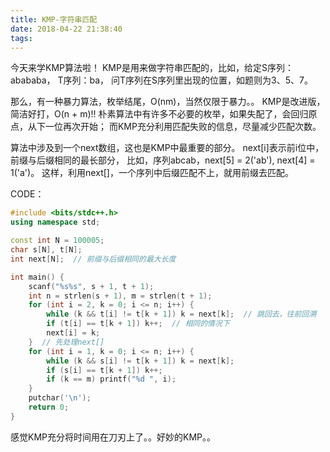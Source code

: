 ```yaml
---
title: KMP-字符串匹配
date: 2018-04-22 21:38:40
tags:
---
```


今天来学KMP算法啦！
KMP是用来做字符串匹配的，比如，给定S序列：abababa， T序列：ba，
问T序列在S序列里出现的位置，如题则为3、5、7。

那么，有一种暴力算法，枚举结尾，O(nm)，当然仅限于暴力。。
KMP是改进版，简洁好打，O(n + m)!!
朴素算法中有许多不必要的枚举，如果失配了，会回归原点，从下一位再次开始；
而KMP充分利用匹配失败的信息，尽量减少匹配次数。

算法中涉及到一个next数组，这也是KMP中最重要的部分。
next[i]表示前i位中，前缀与后缀相同的最长部分，
比如，序列abcab，next[5] = 2('ab'), next[4] = 1('a')。
这样，利用next[]，一个序列中后缀匹配不上，就用前缀去匹配。

CODE：
``` c++
#include <bits/stdc++.h>
using namespace std;

const int N = 100005;
char s[N], t[N];
int next[N];  // 前缀与后缀相同的最大长度

int main() {
    scanf("%s%s", s + 1, t + 1);
    int n = strlen(s + 1), m = strlen(t + 1);
    for (int i = 2, k = 0; i <= n; i++) {
        while (k && t[i] != t[k + 1]) k = next[k];  // 跳回去，往前回溯
        if (t[i] == t[k + 1]) k++;  // 相同的情况下
        next[i] = k;
    }  // 先处理next[]
    for (int i = 1, k = 0; i <= n; i++) {
        while (k && s[i] != t[k + 1]) k = next[k];
        if (s[i] == t[k + 1]) k++;
        if (k == m) printf("%d ", i);
    }
    putchar('\n');
    return 0;
}
```

感觉KMP充分将时间用在刀刃上了。。好妙的KMP。。